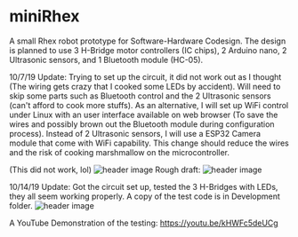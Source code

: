 # miniRhex
A small Rhex robot prototype for Software-Hardware Codesign. The design is planned to use 3 H-Bridge motor controllers (IC chips), 2 Arduino nano, 2 Ultrasonic sensors, and 1 Bluetooth module (HC-05).

10/7/19 Update:
Trying to set up the circuit, it did not work out as I thought (The wiring gets crazy that I cooked some LEDs by accident). Will need to skip some parts such as Bluetooth control and the 2 Ultrasonic sensors (can't afford to cook more stuffs). As an alternative, I will set up WiFi control under Linux with an user interface available on web browser (To save the wires and possibly brown out the Bluetooth module during configuration process). Instead of 2 Ultrasonic sensors, I will use a ESP32 Camera module that come with WiFi capability. This change should reduce the wires and the risk of cooking marshmallow on the microcontroller.

(This did not work, lol)
![header image](https://github.com/zhengronggift/miniRhex/blob/master/image/image2.jpeg?raw=true)
Rough draft:
![header image](https://github.com/zhengronggift/miniRhex/blob/master/image/image3.jpeg?raw=true)

10/14/19 Update:
Got the circuit set up, tested the 3 H-Bridges with LEDs, they all seem working properly.
A copy of the test code is in Development folder.
![header image](https://github.com/zhengronggift/miniRhex/blob/master/image/image4.jpeg?raw=true)

A YouTube Demonstration of the testing:
https://youtu.be/kHWFc5deUCg
